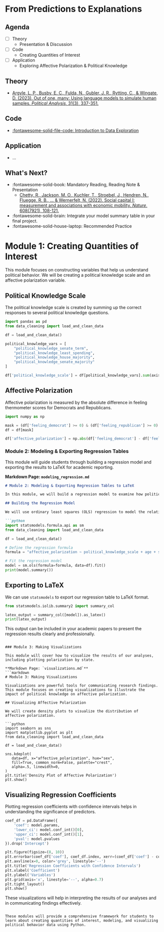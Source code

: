 # From Predictions to Explanations

## Agenda
- [ ] Theory
    - Presentation & Discussion
- [ ] Code 
    - Creating Quantities of Interest 
- [ ] Application
    - Exploring Affective Polarization & Political Knowledge

## Theory

- [Argyle, L. P., Busby, E. C., Fulda, N., Gubler, J. R., Rytting, C., & Wingate, D. (2023). Out of one, many: Using language models to simulate human samples. *Political Analysis*, 31(3), 337-351.](https://www.cambridge.org/core/services/aop-cambridge-core/content/view/035D7C8A55B237942FB6DBAD7CAA4E49/S1047198723000025a.pdf/out_of_one_many_using_language_models_to_simulate_human_samples.pdf)

## Code 

- [:fontawesome-solid-file-code: Introduction to Data Exploration](https://colab.research.google.com/github/mickaeltemporao/itds/blob/main/materials/04-data-exploration-columns.ipynb)

## Application

- ...

## What's Next?
- :fontawesome-solid-book: Mandatory Reading, Reading Note & Presentation
    - [Chetty, R., Jackson, M. O., Kuchler, T., Stroebel, J., Hendren, N., Fluegge, R. B., ... & Wernerfelt, N. (2022). Social capital I: measurement and associations with economic mobility. *Nature*, 608(7921), 108-121.](https://www.nature.com/articles/s41586-022-04996-4.pdf)
- :fontawesome-solid-brain: Integrate your model summary table in your final project.
- :fontawesome-solid-house-laptop: Recommended Practice



# Module 1: Creating Quantities of Interest

This module focuses on constructing variables that help us understand political behavior. We will be creating a political knowledge scale and an affective polarization variable.

## Political Knowledge Scale

The political knowledge scale is created by summing up the correct responses to several political knowledge questions.

```python
import pandas as pd
from data_cleaning import load_and_clean_data

df = load_and_clean_data()

political_knowledge_vars = [
    "political_knowledge_senate_term",
    "political_knowledge_least_spending",
    "political_knowledge_house_majority",
    "political_knowledge_senate_majority"
]

df['political_knowledge_scale'] = df[political_knowledge_vars].sum(axis=1)
```

## Affective Polarization

Affective polarization is measured by the absolute difference in feeling thermometer scores for Democrats and Republicans.

```python
import numpy as np

mask = (df['feeling_democrat'] >= 0) & (df['feeling_republican'] >= 0)
df = df[mask]

df['affective_polarization'] = np.abs(df['feeling_democrat'] - df['feeling_republican'])

```


### Module 2: Modeling & Exporting Regression Tables

This module will guide students through building a regression model and exporting the results to LaTeX for academic reporting.

**Markdown Page: `modeling_regression.md`**
```markdown
# Module 2: Modeling & Exporting Regression Tables to LaTeX

In this module, we will build a regression model to examine how political knowledge affects affective polarization. We will also learn how to export the regression results to LaTeX.

## Building the Regression Model

We will use ordinary least squares (OLS) regression to model the relationship between affective polarization and political knowledge.

```python
import statsmodels.formula.api as sm
from data_cleaning import load_and_clean_data

df = load_and_clean_data()

# Define the regression formula
formula = "affective_polarization ~ political_knowledge_scale + age + sex + education + ideology"

# Fit the regression model
model = sm.ols(formula=formula, data=df).fit()
print(model.summary())
```

## Exporting to LaTeX

We can use `statsmodels` to export our regression table to LaTeX format.

```python
from statsmodels.iolib.summary2 import summary_col

latex_output = summary_col([model]).as_latex()
print(latex_output)
```

This output can be included in your academic papers to present the regression results clearly and professionally.
```

### Module 3: Making Visualizations

This module will cover how to visualize the results of our analyses, including plotting polarization by state.

**Markdown Page: `visualizations.md`**
```markdown
# Module 3: Making Visualizations

Visualizations are powerful tools for communicating research findings. This module focuses on creating visualizations to illustrate the impact of political knowledge on affective polarization.

## Visualizing Affective Polarization

We will create density plots to visualize the distribution of affective polarization.

```python
import seaborn as sns
import matplotlib.pyplot as plt
from data_cleaning import load_and_clean_data

df = load_and_clean_data()

sns.kdeplot(
   data=df, x="affective_polarization", hue="sex",
   fill=True, common_norm=False, palette="crest",
   alpha=.5, linewidth=0,
)
plt.title('Density Plot of Affective Polarization')
plt.show()
```

## Visualizing Regression Coefficients

Plotting regression coefficients with confidence intervals helps in understanding the significance of predictors.

```python
coef_df = pd.DataFrame({
    'coef': model.params,
    'lower_ci': model.conf_int()[0],
    'upper_ci': model.conf_int()[1],
    'pval': model.pvalues
}).drop('Intercept')

plt.figure(figsize=(8, 10))
plt.errorbar(coef_df['coef'], coef_df.index, xerr=(coef_df['coef'] - coef_df['lower_ci'], coef_df['upper_ci'] - coef_df['coef']), fmt='o', color='b', elinewidth=2, capsize=4)
plt.axvline(x=0, color='grey', linestyle='--')
plt.title('Regression Coefficients with Confidence Intervals')
plt.xlabel('Coefficient')
plt.ylabel('Variables')
plt.grid(axis='x', linestyle='--', alpha=0.7)
plt.tight_layout()
plt.show()
```

These visualizations will help in interpreting the results of our analyses and in communicating findings effectively.
```

These modules will provide a comprehensive framework for students to learn about creating quantities of interest, modeling, and visualizing political behavior data using Python.
